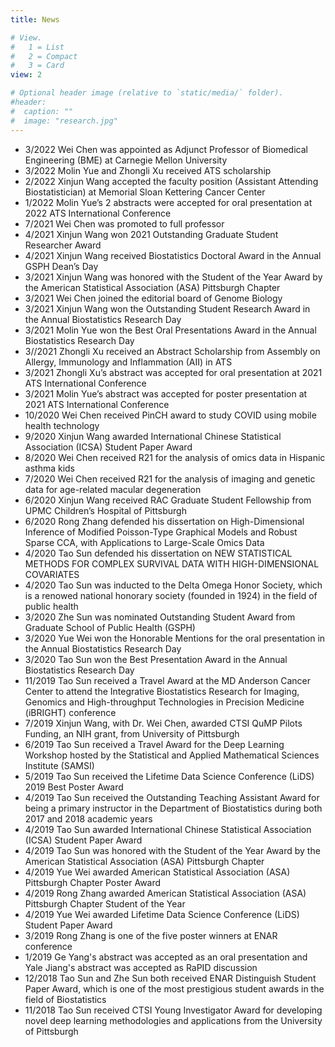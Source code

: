 ```yaml
---
title: News

# View.
#   1 = List
#   2 = Compact
#   3 = Card
view: 2

# Optional header image (relative to `static/media/` folder).
#header:
#  caption: ""
#  image: "research.jpg"
---
```

- 3/2022 Wei Chen was appointed as Adjunct Professor of Biomedical Engineering (BME) at Carnegie Mellon University
- 3/2022 Molin Yue and Zhongli Xu received ATS scholarship
- 2/2022 Xinjun Wang accepted the faculty position (Assistant Attending Biostatistician) at Memorial Sloan Kettering Cancer Center
- 1/2022 Molin Yue’s 2 abstracts were accepted for oral presentation at 2022 ATS International Conference
- 7/2021 Wei Chen was promoted to full professor
- 4/2021 Xinjun Wang won 2021 Outstanding Graduate Student Researcher Award
- 4/2021 Xinjun Wang received Biostatistics Doctoral Award in the Annual GSPH Dean’s Day
- 3/2021 Xinjun Wang was honored with the Student of the Year Award by the American Statistical Association (ASA) Pittsburgh Chapter
- 3/2021 Wei Chen joined the editorial board of Genome Biology
- 3/2021 Xinjun Wang won the Outstanding Student Research Award in the Annual Biostatistics Research Day
- 3/2021 Molin Yue won the Best Oral Presentations Award in the Annual Biostatistics Research Day
- 3//2021 Zhongli Xu received an Abstract Scholarship from Assembly on Allergy, Immunology and Inflammation (AII) in ATS
- 3/2021 Zhongli Xu’s abstract was accepted for oral presentation at 2021 ATS International Conference
- 3/2021 Molin Yue’s abstract was accepted for poster presentation at 2021 ATS International Conference
-	10/2020 Wei Chen received PinCH award to study COVID using mobile health technology
-	9/2020 Xinjun Wang awarded International Chinese Statistical Association (ICSA) Student Paper Award
-	8/2020 Wei Chen received R21 for the analysis of omics data in Hispanic asthma kids
-	7/2020 Wei Chen received R21 for the analysis of imaging and genetic data for age-related macular degeneration
-	6/2020 Xinjun Wang received RAC Graduate Student Fellowship from UPMC Children’s Hospital of Pittsburgh
-	6/2020 Rong Zhang defended his dissertation on High-Dimensional Inference of Modified Poisson-Type Graphical Models and Robust Sparse CCA, with Applications to Large-Scale Omics Data
-	4/2020 Tao Sun defended his dissertation on NEW STATISTICAL METHODS FOR COMPLEX SURVIVAL DATA WITH HIGH-DIMENSIONAL COVARIATES
-	4/2020 Tao Sun was inducted to the Delta Omega Honor Society, which is a renowed national honorary society (founded in 1924) in the field of public health
-	3/2020 Zhe Sun was nominated Outstanding Student Award from Graduate School of Public Health (GSPH)
-	3/2020 Yue Wei won the Honorable Mentions for the oral presentation in the Annual Biostatistics Research Day
-	3/2020 Tao Sun won the Best Presentation Award in the Annual Biostatistics Research Day
-	11/2019 Tao Sun received a Travel Award at the MD Anderson Cancer Center to attend the Integrative Biostatistics Research for Imaging, Genomics and High-throughput Technologies in Precision Medicine (iBRIGHT) conference
-	7/2019 Xinjun Wang, with Dr. Wei Chen, awarded CTSI QuMP Pilots Funding, an NIH grant, from University of Pittsburgh
-	6/2019 Tao Sun received a Travel Award for the Deep Learning Workshop hosted by the Statistical and Applied Mathematical Sciences Institute (SAMSI)
-	5/2019 Tao Sun received the Lifetime Data Science Conference (LiDS) 2019 Best Poster Award
-	4/2019 Tao Sun received the Outstanding Teaching Assistant Award for being a primary instructor in the Department of Biostatistics during both 2017 and 2018 academic years
-	4/2019 Tao Sun awarded International Chinese Statistical Association (ICSA) Student Paper Award
-	4/2019 Tao Sun was honored with the Student of the Year Award by the American Statistical Association (ASA) Pittsburgh Chapter 
-	4/2019 Yue Wei awarded American Statistical Association (ASA) Pittsburgh Chapter Poster Award
-	4/2019 Rong Zhang awarded American Statistical Association (ASA) Pittsburgh Chapter Student of the Year
-	4/2019 Yue Wei awarded Lifetime Data Science Conference (LiDS) Student Paper Award
-	3/2019 Rong Zhang is one of the five poster winners at ENAR conference
-	1/2019 Ge Yang's abstract was accepted as an oral presentation and Yale Jiang's abstract was accepted as RaPID discussion
-	12/2018 Tao Sun and Zhe Sun both received ENAR Distinguish Student Paper Award, which is one of the most prestigious student awards in the field of Biostatistics
-	11/2018 Tao Sun received CTSI Young Investigator Award for developing novel deep learning methodologies and applications from the University of Pittsburgh
